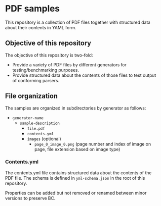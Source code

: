 # PDF samples

This repository is a collection of PDF files together with structured data about their contents in YAML form.

## Objective of this repository

The objective of this repository is two-fold:

- Provide a variety of PDF files by different generators for testing/benchmarking purposes.
- Provide structured data about the contents of those files to test output of conforming parsers.

## File organization

The samples are organized in subdirectories by generator as follows:

- `generator-name`
  - `sample-description`
    - `file.pdf`
    - `contents.yml`
    - `images` (optional)
      - `page_0_image_0.png` (page number and index of image on page, file extension based on image type)

### Contents.yml

The contents.yml file contains structured data about the contents of the PDF file. The schema is defined in `yml-schema.json` in the root of this repository.

Properties can be added but not removed or renamed between minor versions to preserve BC.

